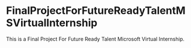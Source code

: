 # FinalProjectForFutureReadyTalentMSVirtualInternship
This is a Final Project For Future Ready Talent Microsoft Virtual Internship.
